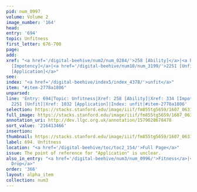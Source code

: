 ```yaml
---
pid: num_0997
volume: Volume 2
image_number: '164'
head:
entry: '694'
topic: Unfitness
first_letter: 676-700
page:
add:
xref: "<a href='/digital-beehive/num2/num_0284/'>258 [Ability]</a>|<a href='/digital-beehive/num2/num_0387/'>334
  [Impotency]</a>|<a href='/digital-beehive/num10/num_3199/'>2251 [Unfit]</a>|<a href='/digital-beehive/num5/num_1380/'>1032
  [Application]</a>"
see:
index: "<a href='/digital-beehive/index5/index_4378/'>unfit</a>"
item: "#item-2778a1806"
unparsed:
line: 'Entry: 694|Topic: Unfitness|Xref: 258 [Ability]|Xref: 334 [Impotency]|Xref:
  2251 [Unfit]|Xref: 1032 [Application]|Index: unfit|#item-2778a1806'
selection: https://stacks.stanford.edu/image/iiif/fm855tg5659/1607_0631/942,3466,2790,295/full/0/default.jpg
full_image: https://stacks.stanford.edu/image/iiif/fm855tg5659/1607_0631/full/full/0/default.jpg
annotation_uri: http://dev.llgc.org.uk/annotation/1579628678478
sort_value: '216413466'
insertion:
thumbnail: https://stacks.stanford.edu/image/iiif/fm855tg5659/1607_0631/942,3466,600,180/250,/0/default.jpg
label: 694. Unfitness
location: "<a href='/digital-beehive/toc/toc2_154/'>Full Page</a>"
issue: The point of reference for "Application" is unclear.
also_in_entry: "<a href='/digital-beehive/num3/num_0996/'>Fitness</a>|<a href='/digital-beehive/num3/num_0998/'>a
  Drop</a>"
order: '366'
layout: alpha_item
collection: num3
---
```

